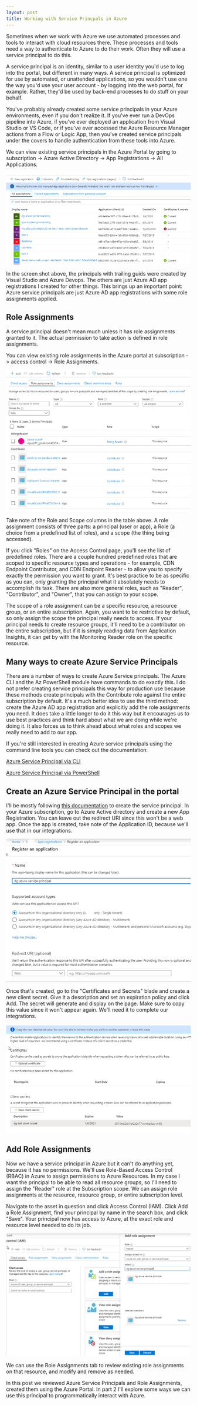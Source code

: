 ```yaml
---
layout: post
title: Working with Service Princpals in Azure
---
```


Sometimes when we work with Azure we use automated processes and tools to interact with cloud resources there. These processes and tools need a way to authenticate to Azure to do their work. Often they will use a service principal to do this.

A service principal is an identity, similar to a user identity you'd use to log into the portal, but different in many ways. A service principal is optimized for use by automated, or unattended applications, so you wouldn't use one the way you'd use your user account - by logging into the web portal, for example. Rather, they'd be used by back-end processes to do stuff on your behalf.

You've probably already created some service principals in your Azure environments, even if you don't realize it. If you've ever run a DevOps pipeline into Azure, if you've ever deployed an application from Visual Studio or VS Code, or if you've ever accessed the Azure Resource Manager actions from a Flow or Logic App, then you've created service principals under the covers to handle authentication from these tools into Azure.

We can view existing service principals in the Azure Portal by going to subscription -> Azure Active Directory -> App Registrations -> All Applications. 

![screenshot](/images/az-principals/1.png "Screen shot")


In the screen shot above, the principals with trailing guids were created by Visual Studio and Azure Devops. The others are just Azure AD app registrations I created for other things. This brings up an important point: Azure service principals are just Azure AD app registrations with some role assignments applied.

## Role Assignments

A service principal doesn't mean much unless it has role assignments granted to it. The actual permission to take action is defined in role assignments.

You can view existing role assignments in the Azure portal at subscription -> access control -> Role Assignments. 

![screenshot](/images/az-principals/2.png "Screen shot")

Take note of the Role and Scope columns in the table above. A role assignment consists of three parts: a principal (user or app), a Role (a choice from a predefined list of roles), and a scope (the thing being accessed).

If you click "Roles" on the Access Control page, you'll see the list of predefined roles. There are a couple hundred predefined roles that are scoped to specific resource types and operations - for example, CDN Endpoint Contributor, and CDN Endpoint Reader - to allow you to specify exactly the permission you want to grant. It's best practice to be as specific as you can, only granting the principal what it absolutely needs to accomplish its task. There are also more general roles, such as "Reader", "Contributor", and "Owner", that you can assign to your scope.

The scope of a role assignment can be a specific resource, a resource group, or an entire subscription. Again, you want to be restrictive by default, so only assign the scope the principal really needs to access. If your principal needs to create resource groups, it'll need to be a contributor on the entire subscription, but if it is simply reading data from Application Insights, it can get by with the Monitoring Reader role on the specific resource.

## Many ways to create Azure Service Principals

There are a number of ways to create Azure Service principals. The Azure CLI and the Az PowerShell module have commands to do exactly this. I do not prefer creating service principals this way for production use because these methods create principals with the Contribute role against the entire subscription by default. It's a much better idea to use the third method: create the Azure AD app registration and explicitly add the role assignments you need. It does take a little longer to do it this way but it encourages us to use best practices and think hard about what we are doing while we're doing it. It also forces us to think ahead about what roles and scopes we really need to add to our app.

If you're still interested in creating Azure service principals using the command line tools you can check out the documentation:

[Azure Service Principal via CLI](https://docs.microsoft.com/en-us/cli/azure/create-an-azure-service-principal-azure-cli?view=azure-cli-latest)

[Azure Service Principal via PowerShell](https://docs.microsoft.com/en-us/azure/active-directory/develop/howto-authenticate-service-principal-powershell)

## Create an Azure Service Principal in the portal

I'll be mostly following [this documentation](https://docs.microsoft.com/en-us/azure/active-directory/develop/howto-create-service-principal-portal) to create the service principal. In your Azure subscription, go to Azure Active directory and create a new App Registration. You can leave out the redirect URI since this won't be a web app. Once the app is created, take note of the Application ID, because we'll use that in our integrations.

![screenshot](/images/az-principals/3.png "Screen shot")

 Once that's created, go to the "Certificates and Secrets" blade and create a new client secret. Give it a description and set an expiration policy and click Add. The secret will generate and display on the page. Make sure to copy this value since it won't appear again. We'll need it to complete our integrations.

![screenshot](/images/az-principals/4.png "Screen shot")

## Add Role Assignments

Now we have a service principal in Azure but it can't do anything yet, because it has no permissions. We'll use Role-Based Access Control (RBAC) in Azure to assign permissions to Azure Resources. In my case I want the principal to be able to read all resource groups, so I'll need to assign the "Reader" role at the Subscription scope. We can assign role assignments at the resource, resource group, or entire subscription level.

Navigate to the asset in question and click Access Control (IAM). Click Add a Role Assignment, find your principal by name in the search box, and click "Save". Your principal now has access to Azure, at the exact role and resource level needed to do its job.

![screenshot](/images/az-principals/5.png "Screen shot")

We can use the Role Assignments tab to review existing role assignments on that resource, and modify and remove as needed.

In this post we reviewed Azure Service Principals and Role Assignments, created them using the Azure Portal. In part 2 I'll explore some ways we can use this principal to programmatically interact with Azure.
